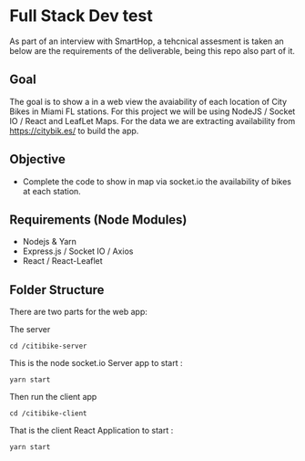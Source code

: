 # Full Stack Dev test
As part of an interview with SmartHop, a tehcnical assesment is taken an below are the requirements of the deliverable, being this repo also part of it.

## Goal

The goal is to show a in a web view the avaiability of each location of City Bikes in Miami FL stations. For this project we will be using NodeJS / Socket IO / React and LeafLet Maps. For the data we are extracting availability from https://citybik.es/ to build the app.

## Objective 

- Complete the code to show in map via socket.io the availability of bikes at each station.

## Requirements (Node Modules)

- Nodejs & Yarn
- Express.js / Socket IO / Axios
- React / React-Leaflet

## Folder Structure

There are two parts for the web app:

The server

`cd /citibike-server`

This is the node socket.io Server app to start :

`yarn start`

Then run the client app

`cd /citibike-client`

That is the client React Application to start :

`yarn start`




